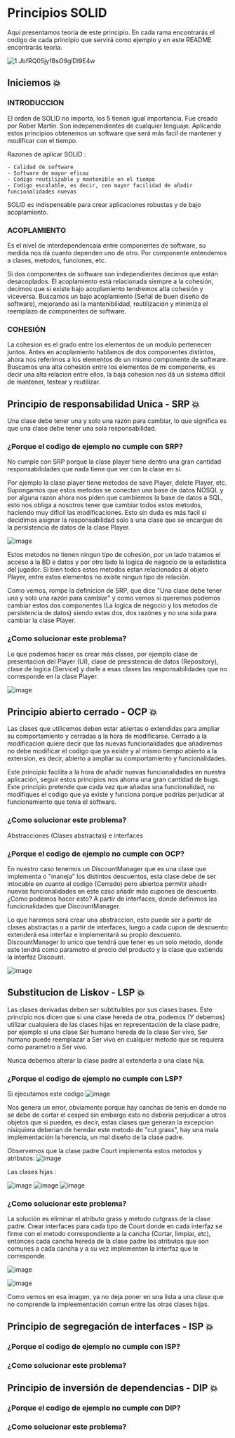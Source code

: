 # Principios SOLID

Aquí presentamos teoria de este principio. En cada rama encontrarás el codigo de cada principio que servirá como ejemplo y en este README encontrarás teoria. 

![1 JbfRQ05jyfBsO9glDl9E4w](https://user-images.githubusercontent.com/56406481/179002580-1ac42e7f-3dcc-4dea-8e66-81b4a8abaa5c.png)


## Iniciemos :boom:

### INTRODUCCION 
El orden de SOLID no importa, los 5 tienen igual importancia. Fue creado por Rober Martin. Son indepenendientes de cualquier lenguaje. Aplicando estos principios obtenemos un software que será más facil de mantener y modificar con el tiempo. 

Razones de aplicar SOLID : 

```
- Calidad de software
- Software de mayor eficaz
- Codigo reutilizable y mantenible en el tiempo
- Codigo escalable, es decir, con mayor facilidad de añadir funcionalidades nuevas  
```

SOLID es indispensable para crear aplicaciones robustas y de bajo acoplamiento.

### ACOPLAMIENTO
Es el nivel de interdependencaia entre componentes de software, su medida nos dá cuanto dependen uno de otro. Por componente entendemos a clases, metodos, funciones, etc. 

Si dos componentes de software son independientes decimos que están desacoplados. El acoplamiento está relacionada siempre a la cohesión, decimos que si existe bajo acoplamiento tendremos alta cohesión y viceversa. Buscamos un bajo acoplamiento (Señal de buen diseño de software), mejorando así la mantenibilidad, reutilización y minimiza el reemplazo de componentes de software.

### COHESIÓN
La cohesion es el grado entre los elementos de un modulo pertenecen juntos. Antes en acoplamiento hablamos de dos componentes distintos, ahora nos referimos a los elementos de un mismo componente de software. Buscamos una alta cohesión entre los elementos de mi componente, es decir una alta relacion entre ellos, la baja cohesion nos dá un sistema dificil de mantener, testear y reutilizar.

## Principio de responsabilidad Unica - SRP :boom:

Una clase debe tener una y solo una razón para cambiar, lo que significa es que una clase debe tener una sola responsabilidad. 

### ¿Porque el codigo de ejemplo no cumple con SRP?
No cumple con SRP porque la clase player tiene dentro una gran cantidad responsabilidades que nada tiene que ver con la clase en si. 

Por ejemplo la clase player tiene metodos de save Player, delete Player, etc. Supongamos que estos metodos se conectan una base de datos NOSQL y por alguna razon ahora nos piden que cambiemos la base de datos a SQL, esto nos obliga a nosotros tener que cambiar todos estos metodos, haciendo muy dificil las modificaciones. Esto sin duda es más facil si decidimos asignar la responsabilidad solo a una clase que se encargue de la persistencia de datos de la clase Player.

![image](https://user-images.githubusercontent.com/56406481/179014916-6f4a3b0a-5a0d-4e4b-ae6b-691e4f3447d6.png)

Estos metodos no tienen ningun tipo de cohesión, por un lado tratamos el acceso a la BD e datos y por otro lado la logica de negocio de la estadistica del jugador. Si bien todos estos metodos estan relacionados al objeto Player, entre estos elementos no existe ningun tipo de relación. 

Como vemos, rompe la definicion de SRP, que dice "Una clase debe tener una y solo una razón para cambiar" y como vemos si queremos podemos cambiar estos dos componentes (La logica de negocio y los metodos de persistencia de datos) siendo estas dos, dos razónes y no una sola para cambiar la clase Player. 

### ¿Como solucionar este problema?
Lo que podemos hacer es crear más clases, por ejemplo clase de presentacion del Player (UI), clase de presistencia de datos (Repository), clase de logica  (Service) y darle a esas clases las responsabilidades que no corresponde en la clase Player. 

![image](https://user-images.githubusercontent.com/56406481/179018323-99f3d5be-66bb-4042-a892-9d4367fe4b91.png)




## Principio abierto cerrado - OCP :boom:
Las clases que utilicemos deben estar abiertas o extendidas para ampliar su comportamiento y cerradas a la hora de modificarse. Cerrado a la modificacion quiere decir que las nuevas funcionalidades que añadiremos no debe modificar el codigo que ya existe y al mismo tiempo abierto a la extension, es decir, abierto a ampliar su comportamiento y funcionalidades. 

Este principio facilita a la hora de añadir nuevas funcionalidades en nuestra aplicación, seguir estos principios nos ahorra una gran cantidad de bugs. Este principio pretende que cada vez que añadas una funcionalidad, no modifiques el codigo que ya existe y funciona porque podrías perjudicar al funcionamiento que tenia el software. 

### ¿Como solucionar este problema?
Abstracciones (Clases abstractas) e interfaces


### ¿Porque el codigo de ejemplo no cumple con OCP?

En nuestro caso tenemos un DiscountManager que es una clase que implementa o "maneja" los distintos descuentos, esta clase debe de ser intocable en cuanto al codigo (Cerrado) pero abiertoa permitir añadir nuevas funcionalidades en este caso añadir más cupones de descuento. ¿Como podemos hacer esto? A partir de interfaces, donde definimos las funcionalidades que DiscountManager.

Lo que haremos será crear una abstraccion, esto puede ser a partir de clases abstractas o a partir de interfaces, luego a cada cupon de descuento extenderá esa interfaz e implementará su propio descuento. DiscountManager lo unico que tendrá que tener es un solo metodo, donde este tendrá como parametro el precio del producto y la clase que extienda la interfaz Discount.

![image](https://user-images.githubusercontent.com/56406481/179097886-7b9bc303-0edf-4e01-9d19-b7b4f058284f.png)


## Substitucion de Liskov - LSP :boom:

Las clases derivadas deben ser subtituibles por sus clases bases. Este principio nos dicen que si una clase hereda de otra, podemos (Y debemos) utilizar cualquiera de las clases hijas en representación de la clase padre, por ejemplo si una clase Ser humano hereda de la clase Ser vivo, Ser humano puede reemplazar a Ser vivo en cualquier metodo que se requiera como parametro a Ser vivo. 

Nunca debemos alterar la clase padre al extenderla a una clase hija. 


### ¿Porque el codigo de ejemplo no cumple con LSP?

Si ejecutamos este codigo
![image](https://user-images.githubusercontent.com/56406481/179149026-b867c9b0-331a-475a-b2ab-699a89d4ab3e.png)

Nos genera un error, obviamente porque hay canchas de tenis en donde no se debe de cortar el cesped sin embargo esto no deberia perjudicar a otros objetos que si pueden, es decir, estas clases que generan la excepcion nisiquiera deberian de heredar este metodo de "cut grass", hay una mala implementación la herencia, un mal diseño de la clase padre.

Observemos que la clase padre Court implementa estos metodos y atributos: 
![image](https://user-images.githubusercontent.com/56406481/179149366-e9dcefb0-4602-4964-8d4e-35c5742c6e1f.png)


Las clases hijas : 

![image](https://user-images.githubusercontent.com/56406481/179149403-bcba24dc-3d3b-4fdc-8eab-70cffd59a2ff.png)
![image](https://user-images.githubusercontent.com/56406481/179149431-c2411885-0830-427d-a01e-50d49350923a.png)
![image](https://user-images.githubusercontent.com/56406481/179149452-811b120b-713b-457b-aeda-2cc2eaaffc4b.png)

### ¿Como solucionar este problema?

La solución es eliminar el atributo grass y metodo cutgrass de la clase padre. Crear interfaces para cada tipo de Court donde en cada interfaz se firme con el metodo correspondiente a la cancha (Cortar, limpiar, etc), entonces cada cancha hereda de la clase padre los atributos que son comunes a cada cancha y a su vez implementen la interfaz que le corresponde. 


![image](https://user-images.githubusercontent.com/56406481/179150417-f95012ef-ffea-4930-85ad-d0cc51cc38c4.png)

![image](https://user-images.githubusercontent.com/56406481/179150630-51bf4776-a4d6-4a10-87cd-eb528bbb4f94.png)

Como vemos en esa imagen, ya no deja poner en una lista a una clase que no comprende la impleementación comun entre las otras clases hijas.

## Principio de segregación de interfaces - ISP :boom:




### ¿Porque el codigo de ejemplo no cumple con ISP?

### ¿Como solucionar este problema?

## Principio de inversión de dependencias - DIP :boom:

### ¿Porque el codigo de ejemplo no cumple con DIP?


### ¿Como solucionar este problema?
